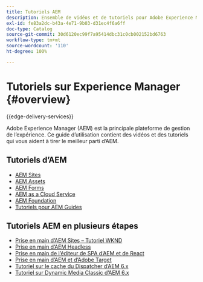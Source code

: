 ```yaml
---
title: Tutoriels AEM
description: Ensemble de vidéos et de tutoriels pour Adobe Experience Manager.
exl-id: fe83a2dc-b43a-4e71-9b03-d31ec4f6a6ff
doc-type: Catalog
source-git-commit: 30d6120ec99f7a95414dbc31c0cb002152bd6763
workflow-type: tm+mt
source-wordcount: '110'
ht-degree: 100%

---
```


# Tutoriels sur Experience Manager {#overview}

{{edge-delivery-services}}

Adobe Experience Manager (AEM) est la principale plateforme de gestion de l’expérience. Ce guide d’utilisation contient des vidéos et des tutoriels qui vous aident à tirer le meilleur parti d’AEM.

## Tutoriels d’AEM

+ [AEM Sites](https://experienceleague.adobe.com/docs/experience-manager-learn/sites/overview.html?lang=fr)
+ [AEM Assets](https://experienceleague.adobe.com/docs/experience-manager-learn/assets/overview.html?lang=fr)
+ [AEM Forms](https://experienceleague.adobe.com/docs/experience-manager-learn/forms/overview.html?lang=fr)
+ [AEM as a Cloud Service](https://experienceleague.adobe.com/docs/experience-manager-learn/cloud-service/overview.html?lang=fr)
+ [AEM Foundation](https://experienceleague.adobe.com/docs/experience-manager-learn/foundation/overview.html?lang=fr)
+ [Tutoriels pour AEM Guides](https://experienceleague.adobe.com/docs/experience-manager-guides-learn/tutorials/overview.html?lang=fr)

## Tutoriels AEM en plusieurs étapes

+ [Prise en main d’AEM Sites – Tutoriel WKND](https://experienceleague.adobe.com/docs/experience-manager-learn/getting-started-wknd-tutorial-develop/overview.html?lang=fr)
+ [Prise en main d’AEM Headless](https://experienceleague.adobe.com/docs/experience-manager-learn/getting-started-with-aem-headless/overview.html?lang=fr)
+ [Prise en main de l’éditeur de SPA d’AEM et de React](https://experienceleague.adobe.com/docs/experience-manager-learn/spa-react-tutorial/overview.html?lang=fr)
+ [Prise en main d’AEM et d’Adobe Target](https://experienceleague.adobe.com/docs/experience-manager-learn/aem-target-tutorial/overview.html?lang=fr)
+ [Tutoriel sur le cache du Dispatcher d’AEM 6.x](https://experienceleague.adobe.com/docs/experience-manager-learn/dispatcher-tutorial/overview.html?lang=fr)
+ [Tutoriel sur Dynamic Media Classic d’AEM 6.x](https://experienceleague.adobe.com/docs/experience-manager-learn/dynamic-media-classic-tutorial/overview.html?lang=fr)
